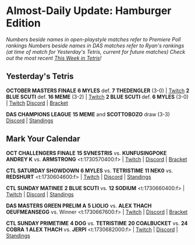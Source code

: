 # Almost-Daily Update: Hamburger Edition
*Numbers beside names in open-playstyle matches refer to Premiere Poll rankings*
*Numbers beside names in DAS matches refer to Ryan's rankings (at time of match for Yesterday's Tetris, current for future matches)*
*Check out the most recent [This Week in Tetris](https://www.thisweekintetris.com/2024/10/this-week-in-tetris-september-17.html)!*
## Yesterday's Tetris
**OCTOBER MASTERS FINALE**
**6 MYLES** def. **7 THEDENGLER** (3-0) | [Twitch](https://www.twitch.tv/videos/2290345948?t=00h23m58s)
**2 BLUE SCUTI** def. **16 MEME** (3-2) | [Twitch](https://www.twitch.tv/videos/2290345948?t=01h01m07s)
**2 BLUE SCUTI** def. **6 MYLES** (3-0) | [Twitch](https://www.twitch.tv/videos/2290345948?t=02h11m12s)
[Discord](https://go.ctm.gg/discord) | [Bracket](https://go.ctm.gg/event/ctm-october-2024/masters-event/)

**DAS CHAMPIONS LEAGUE**
**15 MEME** and **SCOTTOBOZO** draw (3-3)
[Discord](https://discord.gg/WQ2pQXZa3X) | [Standings](https://docs.google.com/spreadsheets/d/1nEN0MAbueG36UDkpfUsPZEmAMuKif6IcLAmJ8iZhCe8/edit?gid=681352137#gid=681352137)

## Mark Your Calendar
**OCT CHALLENGERS FINALE**
**15 SVNESTRIS** vs. **KUNFUSINGPOKE**
**ANDREY K** vs. **ARMSTRONG**
<t:1730570400:f> | [Twitch](https://www.twitch.tv/monthlytetris2) | [Discord](https://go.ctm.gg/discord) | [Bracket](https://go.ctm.gg/event/ctm-october-2024/challengers-circuit/)

**CTL SATURDAY SHOWDOWN**
**6 MYLES** vs. **TETRISTIME**
**11 NEK0** vs. **REDSHURT**
<t:1730604600:f> | [Twitch](https://www.twitch.tv/classictetrisleague) | [Discord](https://discord.gg/QremKENyzQ) | [Standings](https://ctlscoreboard.herokuapp.com)

**CTL SUNDAY MATINEE**
**2 BLUE SCUTI** vs. **12 SODIUM**
<t:1730660400:f> | [Twitch](https://www.twitch.tv/classictetrisleague) | [Discord](https://discord.gg/QremKENyzQ) | [Standings](https://ctlscoreboard.herokuapp.com)

**DAS MASTERS GREEN PRELIM A**
**5 LIOLIO** vs. **ALEX THACH**
**OEUFMEANSEGG** vs. Winner
<t:1730667600:f> | [Twitch](https://www.twitch.tv/monthlytetris) | [Discord](https://go.ctm.gg/discord) | [Bracket](https://go.ctm.gg/event/ctm-das-masters-october-2024/das-masters/)

**CTL SUNDAY PRIMETIME**
**4 DOG** vs. **TETRISTIME**
**20 COALBUCKET** vs. **24 COBRA**
**1 ALEX THACH** vs. **JERPI**
<t:1730682000:f> | [Twitch](https://www.twitch.tv/classictetrisleague) | [Discord](https://discord.gg/QremKENyzQ) | [Standings](https://ctlscoreboard.herokuapp.com)
